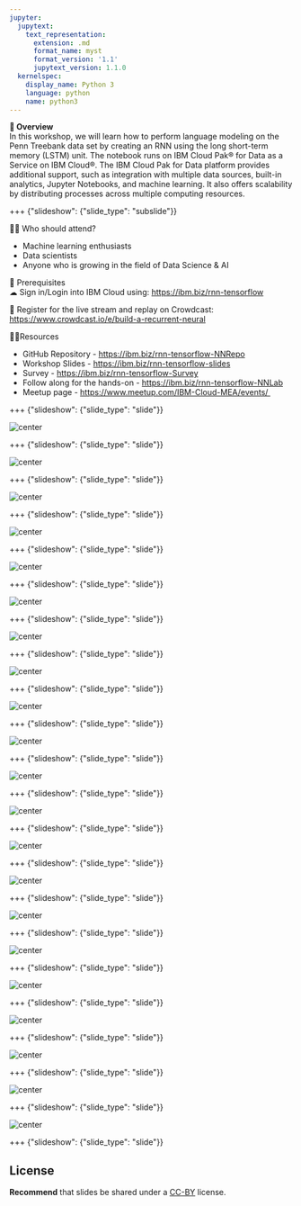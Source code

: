 ```yaml
---
jupyter:
  jupytext:
    text_representation:
      extension: .md
      format_name: myst
      format_version: '1.1'
      jupytext_version: 1.1.0
  kernelspec:
    display_name: Python 3
    language: python
    name: python3
---
```

<!-- 
+++ {"slideshow": {"slide_type": "slide"}}

# Tutorial slides

- Slides are optional (e.g., you may not use them if your presentation is via live coding).
- If the pre-recorded presentations will use slides, we request that you deposit the slides in this folder.

+++ {"slideshow": {"slide_type": "slide"}}

## Use text-based source

- We ask that you use text-based formats for your slides, e.g., markdown 
- This markdown file is an example source for slides using `nbconvert` and Reveal. See the GitHub action '.github/workflows/slides.yml' in this repo so see how this markdown file is converted to a HTML slide show and published on GitHub Pages - https://fawazsiddiqi.github.io/slides_to_pages

+++ {"slideshow": {"slide_type": "subslide"}}

## An example sub-slide

- Another option: you can write your slide content using markdown and use an app for slide design, like [Deckset](https://www.deckset.com) or similar.

+++ {"slideshow": {"slide_type": "slide"}}

## Naming convention and file list

- Use a **naming convention** where each file name starts with a number, reflecting the order of use in the presentation of the tutorial.
- List your slide files in a markdown, with a brief description.


+++ {"slideshow": {"slide_type": "slide"}} 
-->


**🌟 Overview** <br />
In this workshop, we will learn how to perform language modeling on the Penn Treebank data set by creating an RNN using the long short-term memory (LSTM) unit. The notebook runs on IBM Cloud Pak® for Data as a Service on IBM Cloud®. The IBM Cloud Pak for Data platform provides additional support, such as integration with multiple data sources, built-in analytics, Jupyter Notebooks, and machine learning. It also offers scalability by distributing processes across multiple computing resources.

+++ {"slideshow": {"slide_type": "subslide"}}

👩‍💻 Who should attend? <br/>
- Machine learning enthusiasts <br/>
- Data scientists <br/>
- Anyone who is growing in the field of Data Science & AI <br/>

🎈 Prerequisites <br />
☁ Sign in/Login into IBM Cloud using: https://ibm.biz/rnn-tensorflow

🍉 Register for the live stream and replay on Crowdcast: <br/>
https://www.crowdcast.io/e/build-a-recurrent-neural

👩‍💻Resources <br />
- GitHub Repository - https://ibm.biz/rnn-tensorflow-NNRepo
- Workshop Slides - https://ibm.biz/rnn-tensorflow-slides
- Survey - https://ibm.biz/rnn-tensorflow-Survey
- Follow along for the hands-on - https://ibm.biz/rnn-tensorflow-NNLab
- Meetup page - https://www.meetup.com/IBM-Cloud-MEA/events/ 

+++ {"slideshow": {"slide_type": "slide"}}

![center](https://github.com/IBMDeveloperMEA/Recurrent-Neural-Networks-using-TensorFlow-Keras/blob/main/images/slide_images/Slide1.jpeg?raw=true)

+++ {"slideshow": {"slide_type": "slide"}}

![center](https://github.com/IBMDeveloperMEA/Recurrent-Neural-Networks-using-TensorFlow-Keras/blob/main/images/slide_images/Slide2.jpeg?raw=true)

+++ {"slideshow": {"slide_type": "slide"}}

![center](https://github.com/IBMDeveloperMEA/Recurrent-Neural-Networks-using-TensorFlow-Keras/blob/main/images/slide_images/Slide3.jpeg?raw=true)

+++ {"slideshow": {"slide_type": "slide"}}

![center](https://github.com/IBMDeveloperMEA/Recurrent-Neural-Networks-using-TensorFlow-Keras/blob/main/images/slide_images/Slide4.jpeg?raw=true)

+++ {"slideshow": {"slide_type": "slide"}}

![center](https://github.com/IBMDeveloperMEA/Recurrent-Neural-Networks-using-TensorFlow-Keras/blob/main/images/slide_images/Slide5.jpeg?raw=true)

+++ {"slideshow": {"slide_type": "slide"}}

![center](https://github.com/IBMDeveloperMEA/Recurrent-Neural-Networks-using-TensorFlow-Keras/blob/main/images/slide_images/Slide6.jpeg?raw=true)

+++ {"slideshow": {"slide_type": "slide"}}

![center](https://github.com/IBMDeveloperMEA/Recurrent-Neural-Networks-using-TensorFlow-Keras/blob/main/images/slide_images/Slide7.jpeg?raw=true)

+++ {"slideshow": {"slide_type": "slide"}}

![center](https://github.com/IBMDeveloperMEA/Recurrent-Neural-Networks-using-TensorFlow-Keras/blob/main/images/slide_images/Slide8.jpeg?raw=true)

+++ {"slideshow": {"slide_type": "slide"}}

![center](https://github.com/IBMDeveloperMEA/Recurrent-Neural-Networks-using-TensorFlow-Keras/blob/main/images/slide_images/Slide9.jpeg?raw=true)

+++ {"slideshow": {"slide_type": "slide"}}

![center](https://github.com/IBMDeveloperMEA/Recurrent-Neural-Networks-using-TensorFlow-Keras/blob/main/images/slide_images/Slide10.jpeg?raw=true)

+++ {"slideshow": {"slide_type": "slide"}}

![center](https://github.com/IBMDeveloperMEA/Recurrent-Neural-Networks-using-TensorFlow-Keras/blob/main/images/slide_images/Slide11.jpeg?raw=true)

+++ {"slideshow": {"slide_type": "slide"}}

![center](https://github.com/IBMDeveloperMEA/Recurrent-Neural-Networks-using-TensorFlow-Keras/blob/main/images/slide_images/Slide12.jpeg?raw=true)

+++ {"slideshow": {"slide_type": "slide"}}

![center](https://github.com/IBMDeveloperMEA/Recurrent-Neural-Networks-using-TensorFlow-Keras/blob/main/images/slide_images/Slide13.jpeg?raw=true)

+++ {"slideshow": {"slide_type": "slide"}}

![center](https://github.com/IBMDeveloperMEA/Recurrent-Neural-Networks-using-TensorFlow-Keras/blob/main/images/slide_images/Slide14.jpeg?raw=true)

+++ {"slideshow": {"slide_type": "slide"}}

![center](https://github.com/IBMDeveloperMEA/Recurrent-Neural-Networks-using-TensorFlow-Keras/blob/main/images/slide_images/Slide15.jpeg?raw=true)

+++ {"slideshow": {"slide_type": "slide"}}

![center](https://github.com/IBMDeveloperMEA/Recurrent-Neural-Networks-using-TensorFlow-Keras/blob/main/images/slide_images/Slide16.jpeg?raw=true)

+++ {"slideshow": {"slide_type": "slide"}}

![center](https://github.com/IBMDeveloperMEA/Recurrent-Neural-Networks-using-TensorFlow-Keras/blob/main/images/slide_images/Slide17.jpeg?raw=true)

+++ {"slideshow": {"slide_type": "slide"}}

![center](https://github.com/IBMDeveloperMEA/Recurrent-Neural-Networks-using-TensorFlow-Keras/blob/main/images/slide_images/Slide18.jpeg?raw=true)

+++ {"slideshow": {"slide_type": "slide"}}

![center](https://github.com/IBMDeveloperMEA/Recurrent-Neural-Networks-using-TensorFlow-Keras/blob/main/images/slide_images/Slide19.jpeg?raw=true)

+++ {"slideshow": {"slide_type": "slide"}}

![center](https://github.com/IBMDeveloperMEA/Recurrent-Neural-Networks-using-TensorFlow-Keras/blob/main/images/slide_images/Slide20.jpeg?raw=true)

+++ {"slideshow": {"slide_type": "slide"}}

![center](https://github.com/IBMDeveloperMEA/Recurrent-Neural-Networks-using-TensorFlow-Keras/blob/main/images/slide_images/Slide21.jpeg?raw=true)

+++ {"slideshow": {"slide_type": "slide"}}

## License

**Recommend** that slides be shared under a [CC-BY](https://creativecommons.org/licenses/by/4.0/) license.
